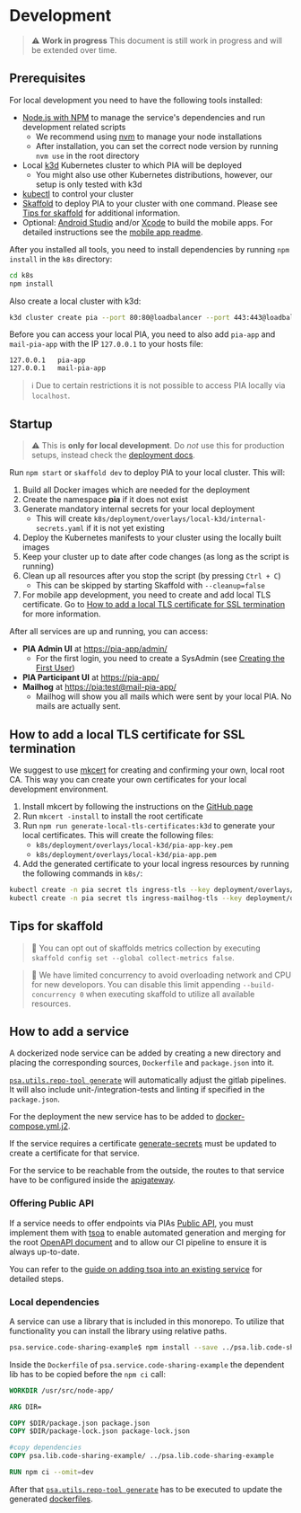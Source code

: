 # Development

> ⚠️ **Work in progress** This document is still work in progress and will be extended over time.

## Prerequisites

For local development you need to have the following tools installed:

- [Node.js with NPM](https://nodejs.org/) to manage the service's dependencies and run development related scripts
  - We recommend using [nvm](https://github.com/nvm-sh/nvm) to manage your node installations
  - After installation, you can set the correct node version by running `nvm use` in the root directory
- Local [k3d](https://k3d.io/) Kubernetes cluster to which PIA will be deployed
  - You might also use other Kubernetes distributions, however, our setup is only tested with k3d
- [kubectl](https://kubernetes.io/docs/tasks/tools/#kubectl) to control your cluster
- [Skaffold](https://skaffold.dev/docs/install/) to deploy PIA to your cluster with one command. Please see [Tips for skaffold](#tips-for-skaffold)
  for additional information.
- Optional: [Android Studio](https://developer.android.com/studio) and/or [Xcode](https://developer.apple.com/xcode/) to
  build the mobile apps. For detailed instructions see the [mobile app readme](../psa.app.mobile/README.md).

After you installed all tools, you need to install dependencies by running `npm install` in the `k8s` directory:

```bash
cd k8s
npm install
```

Also create a local cluster with k3d:

```bash
k3d cluster create pia --port 80:80@loadbalancer --port 443:443@loadbalancer
```

Before you can access your local PIA, you need to also add `pia-app` and `mail-pia-app` with the IP `127.0.0.1` to your
hosts file:

```/etc/hosts
127.0.0.1	pia-app
127.0.0.1	mail-pia-app
```

> ℹ️ Due to certain restrictions it is not possible to access PIA locally via `localhost`.

## Startup

> ⚠️ This is **only for local development**. Do _not_ use this for production setups, instead check
> the [deployment docs](../docs/deployment.md).

Run `npm start` or `skaffold dev` to deploy PIA to your local cluster. This will:

1. Build all Docker images which are needed for the deployment
2. Create the namespace **pia** if it does not exist
3. Generate mandatory internal secrets for your local deployment
   - This will create `k8s/deployment/overlays/local-k3d/internal-secrets.yaml` if it is not yet existing
4. Deploy the Kubernetes manifests to your cluster using the locally built images
5. Keep your cluster up to date after code changes (as long as the script is running)
6. Clean up all resources after you stop the script (by pressing `Ctrl + C`)
   - This can be skipped by starting Skaffold with `--cleanup=false`
7. For mobile app development, you need to create and add local TLS certificate. Go to [How to add a local TLS certificate for SSL termination](#how-to-add-a-local-tls-certificate-for-ssl-termination) for more information.

After all services are up and running, you can access:

- **PIA Admin UI** at [https://pia-app/admin/](https://pia-app/admin/)
  - For the first login, you need to create a SysAdmin (see [Creating the First User](./create-first-user.md))
- **PIA Participant UI** at [https://pia-app/](https://pia-app/)
- **Mailhog** at [https://pia:test@mail-pia-app/](https://pia:test@mail-pia-app/)
  - Mailhog will show you all mails which were sent by your local PIA. No mails are actually sent.

## How to add a local TLS certificate for SSL termination

We suggest to use [mkcert](https://github.com/FiloSottile/mkcert) for creating and confirming your own, local root CA.
This way you can create your own certificates for your local development environment.

1. Install mkcert by following the instructions on the [GitHub page](https://github.com/FiloSottile/mkcert?tab=readme-ov-file#installation)
2. Run `mkcert -install` to install the root certificate
3. Run `npm run generate-local-tls-certificates:k3d` to generate your local certificates. This will create the following files:
   - `k8s/deployment/overlays/local-k3d/pia-app-key.pem`
   - `k8s/deployment/overlays/local-k3d/pia-app.pem`
4. Add the generated certificate to your local ingress resources by running the following commands in `k8s/`:

```bash
kubectl create -n pia secret tls ingress-tls --key deployment/overlays/local-k3d/pia-app.key --cert deployment/overlays/local-k3d/pia-app.crt
kubectl create -n pia secret tls ingress-mailhog-tls --key deployment/overlays/local-k3d/pia-app.key --cert deployment/overlays/local-k3d/pia-app.crt
```

## Tips for skaffold

> 🌈 You can opt out of skaffolds metrics collection by executing `skaffold config set --global collect-metrics false`.

> 👯‍ We have limited concurrency to avoid overloading network and CPU for new developors. You can disable this limit
> appending `--build-concurrency 0` when executing skaffold to utilize all available resources.

## How to add a service

A dockerized node service can be added by creating a new directory and placing the corresponding sources, `Dockerfile`
and `package.json` into it.

[`psa.utils.repo-tool generate`](../psa.utils.repo-tool) will automatically adjust the gitlab pipelines.
It will also include unit-/integration-tests and linting if specified in the `package.json`.

For the deployment the new service has to be added
to [docker-compose.yml.j2](./pia-ansible/roles/pia/templates/docker-compose.yml.j2).

If the service requires a certificate [generate-secrets](./psa.utils.scripts/generate-secrets/) must be updated to
create a certificate for that service.

For the service to be reachable from the outside, the routes to that service have to be configured inside
the [apigateway](./psa.server.apigateway/src/config.ts).

### Offering Public API

If a service needs to offer endpoints via PIAs [Public API](../README.md#public-api), you must implement them
with [tsoa](https://tsoa-community.github.io/docs/introduction.html) to enable automated generation and merging for the
root [OpenAPI document](./openapi.yaml) and to allow our CI pipeline to ensure it is always up-to-date.

You can refer to the [guide on adding tsoa into an existing service](./docs/adding-tsoa-to-an-existing-service.md) for
detailed steps.

### Local dependencies

A service can use a library that is included in this monorepo.
To utilize that functionality you can install the library using relative paths.

```bash
psa.service.code-sharing-example$ npm install --save ../psa.lib.code-sharing-example/
```

Inside the `Dockerfile` of `psa.service.code-sharing-example` the dependent lib has to be copied before the `npm ci`
call:

```dockerfile
WORKDIR /usr/src/node-app/

ARG DIR=

COPY $DIR/package.json package.json
COPY $DIR/package-lock.json package-lock.json

#copy dependencies
COPY psa.lib.code-sharing-example/ ../psa.lib.code-sharing-example

RUN npm ci --omit=dev
```

After that [`psa.utils.repo-tool generate`](./psa.utils.repo-tool) has to be executed to update the
generated [dockerfiles](./psa.utils.repo-tool/generated/).
